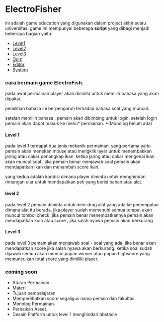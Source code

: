 # ElectroFisher

 ini adalah game education yang digunakan dalam project akhir suatu universitas.
 game ini mempunyai beberapa **script** yang dibagi menjadi beberapa bagian yaitu:

 - [Level1](https://github.com/muchamad2/ElectroFisher/tree/master/Assets/Scripts/Level1)
 - [Level2](https://github.com/muchamad2/ElectroFisher/tree/master/Assets/Scripts/Level2)
 - [Level3](https://github.com/muchamad2/ElectroFisher/tree/master/Assets/Scripts/Level3)
 - [Quiz](https://github.com/muchamad2/ElectroFisher/tree/master/Assets/Scripts/Quiz)
 - [Editor](https://github.com/muchamad2/ElectroFisher/tree/master/Assets/Scripts/Editor)
 - [System](https://github.com/muchamad2/ElectroFisher/tree/master/Assets/Scripts/System)

### cara bermain game ElectroFish.
pada awal permainan player akan diminta untuk memilih bahasa yang akan dipakai.

pemilihan bahasa ini berpengaruh terhadap bahasa soal yang muncul.

setelah memilih bahasa , pemain akan dibimbing untuk login. setelah login pemain akan dapat masuk ke menu* permainan. *(Monolog belum ada)

#### Level 1

pada level 1 terdapat dua jenis mekanik permainan, yang pertama yaitu pemain akan menekan mouse atau mengklik layar untuk menembakkan jaring atau cakar penangkap ikan. ketika jaring atau cakar mengenai ikan akan muncul soal , jika pemain benar menjawab soal pemain akan mendapatkan ikan dan menambah score ikan.

yang kedua adalah kondisi dimana player diminta untuk menghindari rintangan ular untuk mendapatkan peti yang berisi bahan atau alat.

#### level 2

pada level 2 pemain diminta untuk men-drag alat yang ada ke penempatan dimana alat itu berada. jika player sudah memenuhi semua tempat akan muncul tombol check. jika pemain benar menempatkannya pemain akan mendapatkan koin atau score , jika salah nyawa pemain akan berkurang

#### Level 3

pada level 3 pemain akan menjawab soal - soal yang ada, jika benar akan mendapatkan score jika salah nyawa akan berkurang. ketika soal sudah dijawab semua akan muncul papan winner atau papan highscore yang memunculkan total score yang dimiliki player.

### coming soon

- Aturan Permainan
- Materi
- Tujuan pembelajaran
- Memperlihatkan score segaligus nama pemain dan fakultas.
- Monolog Permainan.
- Perbaikan Asset.
- Desain Platform untuk level 1 menghindari obstacle